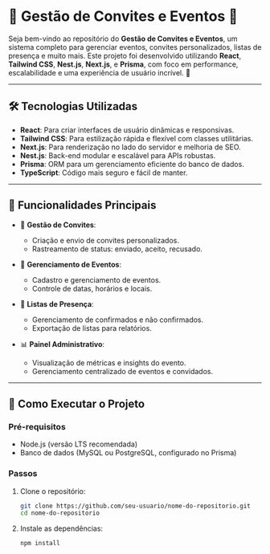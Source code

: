 # 🎉 **Gestão de Convites e Eventos** 📝

Seja bem-vindo ao repositório do **Gestão de Convites e Eventos**, um sistema completo para gerenciar eventos, convites personalizados, listas de presença e muito mais. Este projeto foi desenvolvido utilizando **React**, **Tailwind CSS**, **Nest.js**, **Next.js**, e **Prisma**, com foco em performance, escalabilidade e uma experiência de usuário incrível. 🚀

---

## 🛠️ **Tecnologias Utilizadas**

- **React**: Para criar interfaces de usuário dinâmicas e responsivas.
- **Tailwind CSS**: Para estilização rápida e flexível com classes utilitárias.
- **Next.js**: Para renderização no lado do servidor e melhoria de SEO.
- **Nest.js**: Back-end modular e escalável para APIs robustas.
- **Prisma**: ORM para um gerenciamento eficiente do banco de dados.
- **TypeScript**: Código mais seguro e fácil de manter.

---

## 🌟 **Funcionalidades Principais**

- 📨 **Gestão de Convites**:
  - Criação e envio de convites personalizados.
  - Rastreamento de status: enviado, aceito, recusado.
  
- 📅 **Gerenciamento de Eventos**:
  - Cadastro e gerenciamento de eventos.
  - Controle de datas, horários e locais.

- 👥 **Listas de Presença**:
  - Gerenciamento de confirmados e não confirmados.
  - Exportação de listas para relatórios.

- 📊 **Painel Administrativo**:
  - Visualização de métricas e insights do evento.
  - Gerenciamento centralizado de eventos e convidados.

---

## 🚀 **Como Executar o Projeto**

### Pré-requisitos

- Node.js (versão LTS recomendada)
- Banco de dados (MySQL ou PostgreSQL, configurado no Prisma)

### Passos

1. Clone o repositório:
   ```bash
   git clone https://github.com/seu-usuario/nome-do-repositorio.git
   cd nome-do-repositorio
   
2. Instale as dependências:
   ```bash
   npm install   
   
